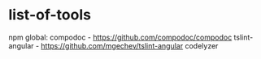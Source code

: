 # list-of-tools
npm global:
compodoc - https://github.com/compodoc/compodoc
tslint-angular - https://github.com/mgechev/tslint-angular
codelyzer

